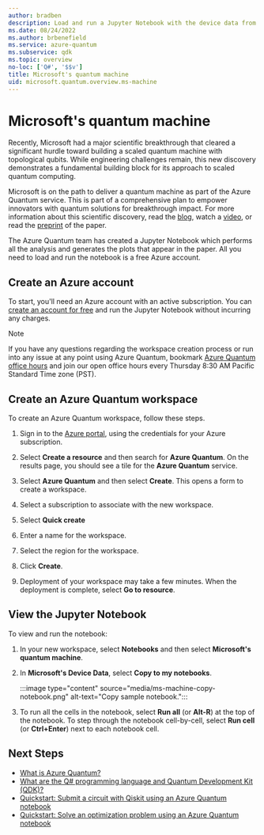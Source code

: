 ```yaml
---
author: bradben
description: Load and run a Jupyter Notebook with the device data from Microsoft's research into a scaled quantum machines using topological qubits.
ms.date: 08/24/2022
ms.author: brbenefield
ms.service: azure-quantum
ms.subservice: qdk
ms.topic: overview
no-loc: ['Q#', '$$v']
title: Microsoft's quantum machine
uid: microsoft.quantum.overview.ms-machine
---
```


# Microsoft's quantum machine

Recently, Microsoft had a major scientific breakthrough that cleared a significant hurdle toward building a scaled quantum machine with topological qubits. While engineering challenges remain, this new discovery demonstrates a fundamental building block for its approach to scaled quantum computing.

Microsoft is on the path to deliver a quantum machine as part of the Azure Quantum service. This is part of a comprehensive plan to empower innovators with quantum solutions for breakthrough impact. For more information about this scientific discovery, read the [blog](https://www.microsoft.com/research/blog/microsoft-has-demonstrated-the-underlying-physics-required-to-create-a-new-kind-of-qubit/), watch a [video](https://www.youtube.com/watch?v=Q8CHms4ixYc), or read the [preprint](https://arxiv.org/abs/2207.02472) of the paper.

The Azure Quantum team has created a Jupyter Notebook which performs all the analysis and generates the plots that appear in the paper. All you need to load and run the notebook is a free Azure account.

## Create an Azure account

To start, you'll need an Azure account with an active subscription. You can [create an account for free](https://azure.microsoft.com/free/?WT.mc_id=A261C142F) and run the Jupyter Notebook without incurring any charges. 

> [!NOTE]
> If you have any questions regarding the workspace creation process or run into any issue at any point using Azure Quantum, bookmark [Azure Quantum office hours](https://aka.ms/AQ/OfficeHours) and join our open office hours every Thursday 8∶30 AM Pacific Standard Time zone (PST).

## Create an Azure Quantum workspace

To create an Azure Quantum workspace, follow these steps.

1. Sign in to the [Azure portal](https://portal.azure.com), using the credentials for your Azure subscription.

1. Select **Create a resource** and then search for **Azure Quantum**. On the results page, you should see a tile for the **Azure Quantum** service.

1. Select **Azure Quantum** and then select  **Create**. This opens a form to create a workspace.

1. Select a subscription to associate with the new workspace.

1. Select **Quick create**
1. Enter a name for the workspace.
1. Select the region for the workspace.
1. Click **Create**.
1. Deployment of your workspace may take a few minutes. When the deployment is complete, select **Go to resource**. 

## View the Jupyter Notebook

To view and run the notebook: 

1. In your new workspace, select **Notebooks** and then select **Microsoft's quantum machine**. 
1. In **Microsoft's Device Data**, select **Copy to my notebooks**.

    :::image type="content" source="media/ms-machine-copy-notebook.png" alt-text="Copy sample notebook.":::

1. To run all the cells in the notebook, select **Run all** (or **Alt-R**) at the top of the notebook. To step through the notebook cell-by-cell, select **Run cell** (or **Ctrl+Enter**) next to each notebook cell. 


## Next Steps

- [What is Azure Quantum?](xref:microsoft.quantum.azure-quantum-overview)
- [What are the Q# programming language and Quantum Development Kit (QDK)?](xref:microsoft.quantum.overview.q-sharp)
- [Quickstart: Submit a circuit with Qiskit using an Azure Quantum notebook](xref:microsoft.quantum.quickstarts.computing.qiskit.portal)
- [Quickstart: Solve an optimization problem using an Azure Quantum notebook](xref:microsoft.quantum.quickstarts.optimization.qio.portal)
